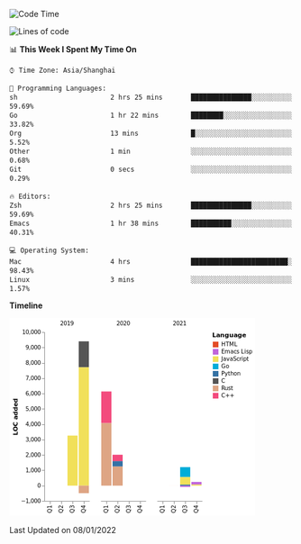 <!--START_SECTION:waka-->
![Code Time](http://img.shields.io/badge/Code%20Time-550%20hrs-blue)

![Lines of code](https://img.shields.io/badge/From%20Hello%20World%20I%27ve%20Written-22%20Thousand%20lines%20of%20code-blue)

📊 **This Week I Spent My Time On** 

```text
⌚︎ Time Zone: Asia/Shanghai

💬 Programming Languages: 
sh                       2 hrs 25 mins       ███████████████░░░░░░░░░░   59.69% 
Go                       1 hr 22 mins        ████████░░░░░░░░░░░░░░░░░   33.82% 
Org                      13 mins             █░░░░░░░░░░░░░░░░░░░░░░░░   5.52% 
Other                    1 min               ░░░░░░░░░░░░░░░░░░░░░░░░░   0.68% 
Git                      0 secs              ░░░░░░░░░░░░░░░░░░░░░░░░░   0.29%

🔥 Editors: 
Zsh                      2 hrs 25 mins       ███████████████░░░░░░░░░░   59.69% 
Emacs                    1 hr 38 mins        ██████████░░░░░░░░░░░░░░░   40.31%

💻 Operating System: 
Mac                      4 hrs               ████████████████████████░   98.43% 
Linux                    3 mins              ░░░░░░░░░░░░░░░░░░░░░░░░░   1.57%

```

**Timeline**

![Chart not found](https://raw.githubusercontent.com/nasen23/nasen23/master/charts/bar_graph.png) 


 Last Updated on 08/01/2022
<!--END_SECTION:waka-->
